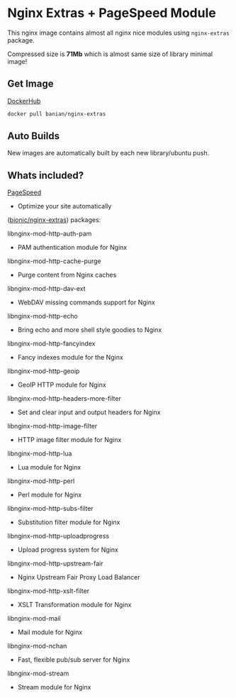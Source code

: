 # Nginx Extras + PageSpeed Module

This nginx image contains almost all nginx nice modules using `nginx-extras` package.

Compressed size is **71Mb** which is almost same size of library minimal image!

## Get Image

[DockerHub](https://hub.docker.com/r/banian/nginx-extras)

```bash
docker pull banian/nginx-extras
```

## Auto Builds

New images are automatically built by each new library/ubuntu push.

## Whats included? 

[PageSpeed](https://www.modpagespeed.com)
- Optimize your site automatically

([bionic/nginx-extras](http://packages.ubuntu.com/bionic/nginx-extras)) packages:

libnginx-mod-http-auth-pam
- PAM authentication module for Nginx

libnginx-mod-http-cache-purge
- Purge content from Nginx caches

libnginx-mod-http-dav-ext
- WebDAV missing commands support for Nginx

libnginx-mod-http-echo
- Bring echo and more shell style goodies to Nginx

libnginx-mod-http-fancyindex
- Fancy indexes module for the Nginx

libnginx-mod-http-geoip
- GeoIP HTTP module for Nginx

libnginx-mod-http-headers-more-filter
- Set and clear input and output headers for Nginx

libnginx-mod-http-image-filter
- HTTP image filter module for Nginx

libnginx-mod-http-lua
- Lua module for Nginx

libnginx-mod-http-perl
- Perl module for Nginx

libnginx-mod-http-subs-filter
- Substitution filter module for Nginx

libnginx-mod-http-uploadprogress
- Upload progress system for Nginx

libnginx-mod-http-upstream-fair
- Nginx Upstream Fair Proxy Load Balancer

libnginx-mod-http-xslt-filter
- XSLT Transformation module for Nginx

libnginx-mod-mail
- Mail module for Nginx

libnginx-mod-nchan
- Fast, flexible pub/sub server for Nginx

libnginx-mod-stream
- Stream module for Nginx

